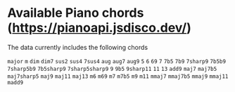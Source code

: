 # Available Piano chords (https://pianoapi.jsdisco.dev/)

The data currently includes the following chords

<div class="table-3">
                <code>major</code>
                <code>m</code>
                <code>dim</code>
                <code>dim7</code>
                <code>sus2</code>
                <code>sus4</code>
                <code>7sus4</code>
                <code>aug</code>
                <code>aug7</code>
                <code>aug9</code>
                <code>5</code>
                <code>6</code>
                <code>69</code>
                <code>7</code>
                <code>7b5</code>
                <code>7b9</code>
                <code>7sharp9</code>
                <code>7b5b9</code>
                <code>7sharp5b9</code>
                <code>7b5sharp9</code>
                <code>7sharp5sharp9</code>
                <code>9</code>
                <code>9b5</code>
                <code>9sharp11</code>
                <code>11</code>
                <code>13</code>
                <code>add9</code>
                <code>maj7</code>
                <code>maj7b5</code>
                <code>maj7sharp5</code>
                <code>maj9</code>
                <code>maj11</code>
                <code>maj13</code>
                <code>m6</code>
                <code>m69</code>
                <code>m7</code>
                <code>m7b5</code>
                <code>m9</code>
                <code>m11</code>
                <code>mmaj7</code>
                <code>mmaj7b5</code>
                <code>mmaj9</code>
                <code>mmaj11</code>
                <code>madd9</code>
            </div>
